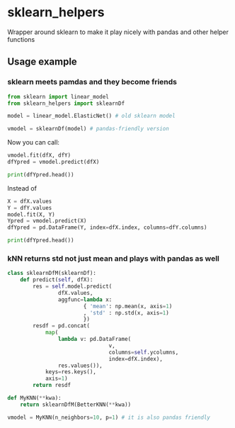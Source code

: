 # sklearn_helpers
Wrapper around sklearn to make it play nicely with pandas and other helper functions


## Usage example

### sklearn meets pamdas and they become friends

```python
from sklearn import linear_model
from sklearn_helpers import sklearnDf

model = linear_model.ElasticNet() # old sklearn model

vmodel = sklearnDf(model) # pandas-friendly version
```

Now you can call:

```python
vmodel.fit(dfX, dfY)
dfYpred = vmodel.predict(dfX)

print(dfYpred.head())
```

Instead of
```python
X = dfX.values
Y = dfY.values
model.fit(X, Y)
Ypred = vmodel.predict(X)
dfYpred = pd.DataFrame(Y, index=dfX.index, columns=dfY.columns)

print(dfYpred.head())
```

### kNN returns std not just mean and plays with pandas as well


```python
class sklearnDfM(sklearnDf):
    def predict(self, dfX):
        res = self.model.predict(
                dfX.values,
                aggfunc=lambda x:
                        { 'mean': np.mean(x, axis=1)
                        , 'std' : np.std(x, axis=1)
                        })
        resdf = pd.concat(
            map(
                lambda v: pd.DataFrame(
                                v,
                                columns=self.ycolumns,
                                index=dfX.index),
                res.values()),
            keys=res.keys(),
            axis=1)
        return resdf

def MyKNN(**kwa):
    return sklearnDfM(BetterKNN(**kwa))

vmodel = MyKNN(n_neighbors=10, p=1) # it is also pandas friendly
```
